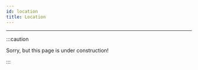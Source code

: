 ```yaml
---
id: location
title: Location
---
```


---------------

:::caution

Sorry, but this page is under construction!

:::